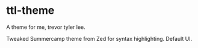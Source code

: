 # ttl-theme

A theme for me, trevor tyler lee.

Tweaked Summercamp theme from Zed for syntax highlighting. Default UI.
